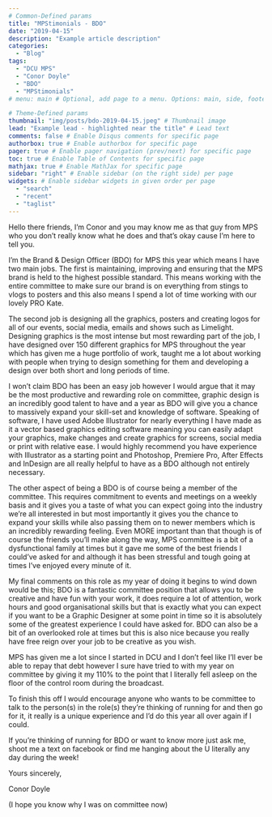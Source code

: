 ```yaml
---
# Common-Defined params
title: "MPStimonials - BDO"
date: "2019-04-15"
description: "Example article description"
categories:
  - "Blog"
tags:
  - "DCU MPS"
  - "Conor Doyle"
  - "BDO"
  - "MPStimonials"
# menu: main # Optional, add page to a menu. Options: main, side, footer

# Theme-Defined params
thumbnail: "img/posts/bdo-2019-04-15.jpeg" # Thumbnail image
lead: "Example lead - highlighted near the title" # Lead text
comments: false # Enable Disqus comments for specific page
authorbox: true # Enable authorbox for specific page
pager: true # Enable pager navigation (prev/next) for specific page
toc: true # Enable Table of Contents for specific page
mathjax: true # Enable MathJax for specific page
sidebar: "right" # Enable sidebar (on the right side) per page
widgets: # Enable sidebar widgets in given order per page
  - "search"
  - "recent"
  - "taglist"
---
```


Hello there friends, I’m Conor and you may know me as that guy from MPS who you don’t really know what he does and that’s okay cause I’m here to tell you.

I’m the Brand & Design Officer (BDO) for MPS this year which means I have two main jobs. The first is maintaining, improving and ensuring that the MPS brand is held to the highest possible standard. This means working with the entire committee to make sure our brand is on everything from stings to vlogs to posters and this also means I spend a lot of time working with our lovely PRO Kate. 

The second job is designing all the graphics, posters and creating logos for all of our events, social media, emails and shows such as Limelight. Designing graphics is the most intense but most rewarding part of the job, I have designed over 150 different graphics for MPS throughout the year which has given me a huge portfolio of work, taught me a lot about working with people when trying to design something for them and developing a design over both short and long periods of time.

I won’t claim BDO has been an easy job however I would argue that it may be the most productive and rewarding role on committee, graphic design is an incredibly good talent to have and a year as BDO will give you a chance to massively expand your skill-set and knowledge of software. Speaking of software, I have used Adobe Illustrator for nearly everything I have made as it a vector based graphics editing software meaning you can easily adapt your graphics, make changes and create graphics for screens, social media or print with relative ease. I would highly recommend you have experience with Illustrator as a starting point and Photoshop, Premiere Pro, After Effects and InDesign are all really helpful to have as a BDO although not entirely necessary. 

The other aspect of being a BDO is of course being a member of the committee. This requires commitment to events and meetings on a weekly basis and it gives you a taste of what you can expect going into the industry we’re all interested in but most importantly it gives you the chance to expand your skills while also passing them on to newer members which is an incredibly rewarding feeling. Even MORE important than that though is of course the friends you’ll make along the way, MPS committee is a bit of a dysfunctional family at times but it gave me some of the best friends I could’ve asked for and although it has been stressful and tough going at times I’ve enjoyed every minute of it.

My final comments on this role as my year of doing it begins to wind down would be this; BDO is a fantastic committee position that allows you to be creative and have fun with your work, it does require a lot of attention, work hours and good organisational skills but that is exactly what you can expect if you want to be a Graphic Designer at some point in time so it is absolutely some of the greatest experience I could have asked for. BDO can also be a bit of an overlooked role at times but this is also nice because you really have free reign over your job to be creative as you wish.

MPS has given me a lot since I started in DCU and I don’t feel like I’ll ever be able to repay that debt however I sure have tried to with my year on committee by giving it my 110% to the point that I literally fell asleep on the floor of the control room during the broadcast.

To finish this off I would encourage anyone who wants to be committee to talk to the person(s) in the role(s) they’re thinking of running for and then go for it, it really is a unique experience and I’d do this year all over again if I could.

If you’re thinking of running for BDO or want to know more just ask me, shoot me a text on facebook or find me hanging about the U literally any day during the week! 

Yours sincerely,

Conor Doyle

(I hope you know why I was on committee now)


